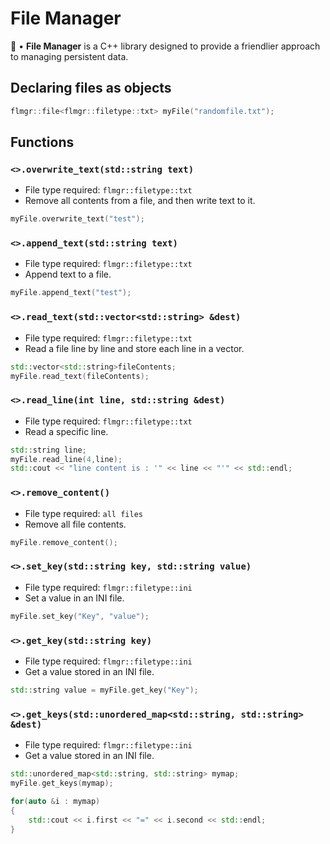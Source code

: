 # File Manager
📁 • **File Manager** is a C++ library designed to provide a friendlier approach to managing persistent data.

## Declaring files as objects
```cpp
flmgr::file<flmgr::filetype::txt> myFile("randomfile.txt");
```

## Functions
### `<>.overwrite_text(std::string text)`
- File type required: `flmgr::filetype::txt` 
- Remove all contents from a file, and then write text to it.
```cpp
myFile.overwrite_text("test");
```
### `<>.append_text(std::string text)`
- File type required: `flmgr::filetype::txt`
- Append text to a file.
```cpp
myFile.append_text("test");
```
### `<>.read_text(std::vector<std::string> &dest)`
- File type required: `flmgr::filetype::txt`
- Read a file line by line and store each line in a vector.
```cpp
std::vector<std::string>fileContents;
myFile.read_text(fileContents);
```
### `<>.read_line(int line, std::string &dest)`
- File type required: `flmgr::filetype::txt`
- Read a specific line.
```cpp
std::string line;
myFile.read_line(4,line);
std::cout << "line content is : '" << line << "'" << std::endl;
```
### `<>.remove_content()`
- File type required: `all files`
- Remove all file contents.
```cpp
myFile.remove_content();
```

### `<>.set_key(std::string key, std::string value)`
- File type required: `flmgr::filetype::ini`
- Set a value in an INI file.
```cpp
myFile.set_key("Key", "value");
```

### `<>.get_key(std::string key)`
- File type required: `flmgr::filetype::ini`
- Get a value stored in an INI file.
```cpp
std::string value = myFile.get_key("Key");
```

### `<>.get_keys(std::unordered_map<std::string, std::string> &dest)`
- File type required: `flmgr::filetype::ini`
- Get a value stored in an INI file.
```cpp
std::unordered_map<std::string, std::string> mymap;
myFile.get_keys(mymap);

for(auto &i : mymap)
{
    std::cout << i.first << "=" << i.second << std::endl;
}
```